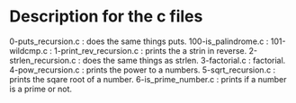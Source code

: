 # Description for the c files #
0-puts_recursion.c : does the same things puts.
100-is_palindrome.c : 
101-wildcmp.c : 
1-print_rev_recursion.c : prints the a strin in reverse.
2-strlen_recursion.c : does the same things as strlen.
3-factorial.c : factorial.
4-pow_recursion.c : prints the power to a numbers.
5-sqrt_recursion.c : prints the sqare root of a number.
6-is_prime_number.c : prints if a number is a prime or not.

